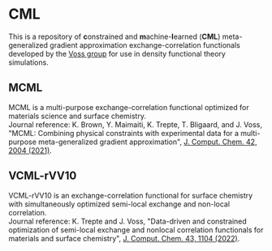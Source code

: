 # CML
This is a repository of <b>c</b>onstrained and <b>m</b>achine-<b>l</b>earned (<b>CML</b>) meta-generalized gradient approximation exchange-correlation functionals developed by the <a href="https://vossgroup.sites.stanford.edu/">Voss group</a> for use in density functional theory simulations.

## MCML
MCML is a multi-purpose exchange-correlation functional optimized for materials science and surface chemistry.<br />
Journal reference: K. Brown, Y. Maimaiti, K. Trepte, T. Bligaard, and J. Voss, "MCML: Combining physical constraints with experimental data for a multi-purpose meta-generalized gradient approximation", <a href="https://doi.org/10.1002/jcc.26732">J. Comput. Chem. 42, 2004 (2021)</a>.

## VCML-rVV10
VCML-rVV10 is an exchange-correlation functional for surface chemistry with simultaneously optimized semi-local exchange and non-local correlation.<br />
Journal reference: K. Trepte and J. Voss, "Data-driven and constrained optimization of semi-local exchange and nonlocal correlation functionals for materials and surface chemistry", <a href="https://doi.org/10.1002/jcc.26872">J. Comput. Chem. 43, 1104 (2022)</a>.
